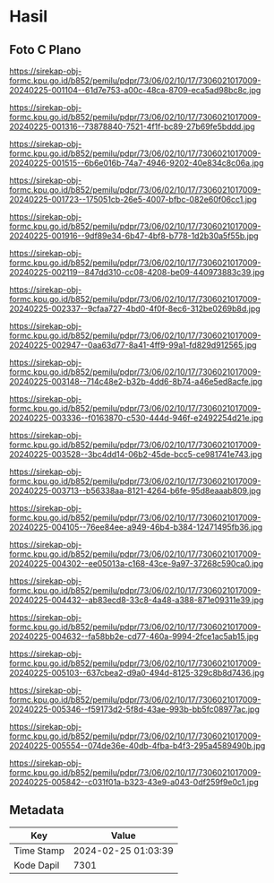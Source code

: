 # Hasil

## Foto C Plano

https://sirekap-obj-formc.kpu.go.id/b852/pemilu/pdpr/73/06/02/10/17/7306021017009-20240225-001104--61d7e753-a00c-48ca-8709-eca5ad98bc8c.jpg

https://sirekap-obj-formc.kpu.go.id/b852/pemilu/pdpr/73/06/02/10/17/7306021017009-20240225-001316--73878840-7521-4f1f-bc89-27b69fe5bddd.jpg

https://sirekap-obj-formc.kpu.go.id/b852/pemilu/pdpr/73/06/02/10/17/7306021017009-20240225-001515--6b6e016b-74a7-4946-9202-40e834c8c06a.jpg

https://sirekap-obj-formc.kpu.go.id/b852/pemilu/pdpr/73/06/02/10/17/7306021017009-20240225-001723--175051cb-26e5-4007-bfbc-082e60f06cc1.jpg

https://sirekap-obj-formc.kpu.go.id/b852/pemilu/pdpr/73/06/02/10/17/7306021017009-20240225-001916--9df89e34-6b47-4bf8-b778-1d2b30a5f55b.jpg

https://sirekap-obj-formc.kpu.go.id/b852/pemilu/pdpr/73/06/02/10/17/7306021017009-20240225-002119--847dd310-cc08-4208-be09-440973883c39.jpg

https://sirekap-obj-formc.kpu.go.id/b852/pemilu/pdpr/73/06/02/10/17/7306021017009-20240225-002337--9cfaa727-4bd0-4f0f-8ec6-312be0269b8d.jpg

https://sirekap-obj-formc.kpu.go.id/b852/pemilu/pdpr/73/06/02/10/17/7306021017009-20240225-002947--0aa63d77-8a41-4ff9-99a1-fd829d912565.jpg

https://sirekap-obj-formc.kpu.go.id/b852/pemilu/pdpr/73/06/02/10/17/7306021017009-20240225-003148--714c48e2-b32b-4dd6-8b74-a46e5ed8acfe.jpg

https://sirekap-obj-formc.kpu.go.id/b852/pemilu/pdpr/73/06/02/10/17/7306021017009-20240225-003336--f0163870-c530-444d-946f-e2492254d21e.jpg

https://sirekap-obj-formc.kpu.go.id/b852/pemilu/pdpr/73/06/02/10/17/7306021017009-20240225-003528--3bc4dd14-06b2-45de-bcc5-ce981741e743.jpg

https://sirekap-obj-formc.kpu.go.id/b852/pemilu/pdpr/73/06/02/10/17/7306021017009-20240225-003713--b56338aa-8121-4264-b6fe-95d8eaaab809.jpg

https://sirekap-obj-formc.kpu.go.id/b852/pemilu/pdpr/73/06/02/10/17/7306021017009-20240225-004105--76ee84ee-a949-46b4-b384-12471495fb36.jpg

https://sirekap-obj-formc.kpu.go.id/b852/pemilu/pdpr/73/06/02/10/17/7306021017009-20240225-004302--ee05013a-c168-43ce-9a97-37268c590ca0.jpg

https://sirekap-obj-formc.kpu.go.id/b852/pemilu/pdpr/73/06/02/10/17/7306021017009-20240225-004432--ab83ecd8-33c8-4a48-a388-871e09311e39.jpg

https://sirekap-obj-formc.kpu.go.id/b852/pemilu/pdpr/73/06/02/10/17/7306021017009-20240225-004632--fa58bb2e-cd77-460a-9994-2fce1ac5ab15.jpg

https://sirekap-obj-formc.kpu.go.id/b852/pemilu/pdpr/73/06/02/10/17/7306021017009-20240225-005103--637cbea2-d9a0-494d-8125-329c8b8d7436.jpg

https://sirekap-obj-formc.kpu.go.id/b852/pemilu/pdpr/73/06/02/10/17/7306021017009-20240225-005346--f59173d2-5f8d-43ae-993b-bb5fc08977ac.jpg

https://sirekap-obj-formc.kpu.go.id/b852/pemilu/pdpr/73/06/02/10/17/7306021017009-20240225-005554--074de36e-40db-4fba-b4f3-295a4589490b.jpg

https://sirekap-obj-formc.kpu.go.id/b852/pemilu/pdpr/73/06/02/10/17/7306021017009-20240225-005842--c031f01a-b323-43e9-a043-0df259f9e0c1.jpg


## Metadata

| Key        | Value               |
| ---------- | ------------------- |
| Time Stamp | 2024-02-25 01:03:39 |
| Kode Dapil | 7301                |



